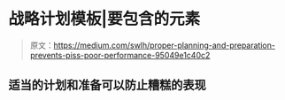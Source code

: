 # 战略计划模板|要包含的元素

> 原文：<https://medium.com/swlh/proper-planning-and-preparation-prevents-piss-poor-performance-95049e1c40c2>

## 适当的计划和准备可以防止糟糕的表现